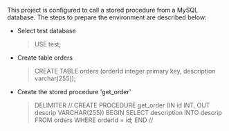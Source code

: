 This project is configured to call a stored procedure from a MySQL database. The steps to prepare the environment are described below:

- Select test database
	> USE test;

- Create table orders
	> CREATE TABLE orders (orderId integer primary key, description varchar(255));
	
- Create the stored procedure 'get_order'
	> DELIMITER //
	> CREATE PROCEDURE get_order (IN id INT, OUT descrip VARCHAR(255))
	> BEGIN
	> SELECT description INTO descrip FROM orders
	> WHERE orderId = id;
	> END //
